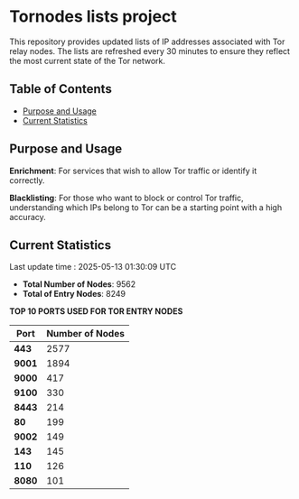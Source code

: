 # Tornodes lists project

This repository provides updated lists of IP addresses associated with Tor relay nodes. The lists are refreshed every 30 minutes to ensure they reflect the most current state of the Tor network.

## Table of Contents

- [Purpose and Usage](#purpose-and-usage)
- [Current Statistics](#current-statistics)


## Purpose and Usage

**Enrichment**: For services that wish to allow Tor traffic or identify it correctly.

**Blacklisting**: For those who want to block or control Tor traffic, understanding which IPs belong to Tor can be a starting point with a high accuracy.

## Current Statistics

Last update time : 2025-05-13 01:30:09 UTC

- **Total Number of Nodes**: 9562
- **Total of Entry Nodes**: 8249

**TOP 10 PORTS USED FOR TOR ENTRY NODES**

| **Port** | **Number of Nodes** |
|------|-----------------|
| **443**   | 2577  |
| **9001**   | 1894  |
| **9000**   | 417  |
| **9100**   | 330  |
| **8443**   | 214  |
| **80**   | 199  |
| **9002**   | 149  |
| **143**   | 145  |
| **110**   | 126  |
| **8080**   | 101  |

